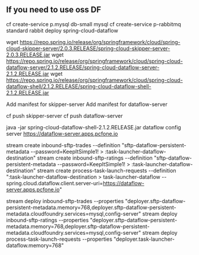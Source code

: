 ## If you need to use oss DF

cf create-service p.mysql db-small mysql
cf create-service p-rabbitmq standard rabbit
deploy spring-cloud-dataflow

wget https://repo.spring.io/release/org/springframework/cloud/spring-cloud-skipper-server/2.0.3.RELEASE/spring-cloud-skipper-server-2.0.3.RELEASE.jar
wget https://repo.spring.io/release/org/springframework/cloud/spring-cloud-dataflow-server/2.1.2.RELEASE/spring-cloud-dataflow-server-2.1.2.RELEASE.jar
wget https://repo.spring.io/release/org/springframework/cloud/spring-cloud-dataflow-shell/2.1.2.RELEASE/spring-cloud-dataflow-shell-2.1.2.RELEASE.jar

Add manifest for skipper-server
Add manifest for dataflow-server

cf push skipper-server
cf push dataflow-server

java -jar spring-cloud-dataflow-shell-2.1.2.RELEASE.jar
dataflow config server https://dataflow-server.apps.pcfone.io



stream create inbound-sftp-trades --definition "sftp-dataflow-persistent-metadata --password=KeepItSimple1! > :task-launcher-dataflow-destination"
stream create inbound-sftp-ratings --definition "sftp-dataflow-persistent-metadata --password=KeepItSimple1! > :task-launcher-dataflow-destination" 
stream create process-task-launch-requests --definition ":task-launcher-dataflow-destination > task-launcher-dataflow --spring.cloud.dataflow.client.server-uri=https://dataflow-server.apps.pcfone.io"

stream deploy inbound-sftp-trades --properties "deployer.sftp-dataflow-persistent-metadata.memory=768,deployer.sftp-dataflow-persistent-metadata.cloudfoundry.services=mysql,config-server"
stream deploy inbound-sftp-ratings --properties "deployer.sftp-dataflow-persistent-metadata.memory=768,deployer.sftp-dataflow-persistent-metadata.cloudfoundry.services=mysql,config-server"
stream deploy process-task-launch-requests --properties "deployer.task-launcher-dataflow.memory=768"
